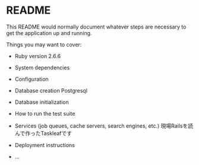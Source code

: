 # README

This README would normally document whatever steps are necessary to get the
application up and running.

Things you may want to cover:

* Ruby version
2.6.6
* System dependencies

* Configuration

* Database creation
Postgresql
* Database initialization

* How to run the test suite

* Services (job queues, cache servers, search engines, etc.)
現場Railsを読んで作ったTaskleafです
* Deployment instructions

* ...
